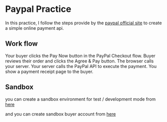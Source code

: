 # Paypal Practice

In this practice, I follow the steps provide by the [paypal official site](https://developer.paypal.com/docs/archive/checkout/how-to/server-integration/) to create a simple online payment api.

## Work flow

Your buyer clicks the Pay Now button in the PayPal Checkout flow.
Buyer reviews their order and clicks the Agree & Pay button.
The browser calls your server.
Your server calls the PayPal API to execute the payment.
You show a payment receipt page to the buyer.

## Sandbox

you can create a sandbox environment for test / development mode from [here](https://developer.paypal.com/developer/applications)

and you can create sandbox buyer account from [here](https://developer.paypal.com/developer/accounts)
